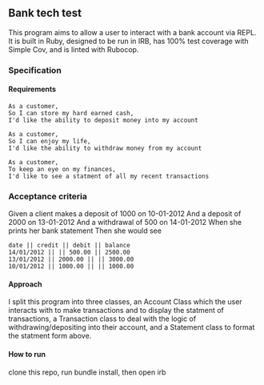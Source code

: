 ## Bank tech test

This program aims to allow a user to interact with a bank account via REPL.
It is built in Ruby, designed to be run in IRB, has 100% test coverage with Simple Cov, and is linted with Rubocop.

### Specification

#### Requirements

```
As a customer,
So I can store my hard earned cash,
I'd like the ability to deposit money into my account
```

```
As a customer,
So I can enjoy my life,
I'd like the ability to withdraw money from my account
```
```
As a customer,
To keep an eye on my finances,
I'd like to see a statment of all my recent transactions
```

### Acceptance criteria
Given a client makes a deposit of 1000 on 10-01-2012
And a deposit of 2000 on 13-01-2012
And a withdrawal of 500 on 14-01-2012
When she prints her bank statement
Then she would see
```
date || credit || debit || balance
14/01/2012 || || 500.00 || 2500.00
13/01/2012 || 2000.00 || || 3000.00
10/01/2012 || 1000.00 || || 1000.00
```

#### Approach

I split this program into three classes, an Account Class which the user interacts with to make transactions and to display the statment of transactions, a Transaction class to deal with the logic of withdrawing/depositing into their account, and a Statement class to format the statment form above.

#### How to run

clone this repo, run bundle install, then open irb
